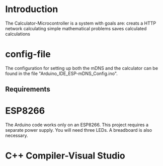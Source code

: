 # Introduction
The Calculator-Microcontroller is a system with goals are:
  creats a HTTP network
  calculating simple mathematical problems
  saves calculated calculations
# config-file 
The configuration for setting up both the mDNS and the calculator can be found in the file "Arduino_IDE_ESP-mDNS_Config.ino".
## Requirements 
# ESP8266
  The Arduino code works only on an ESP8266.
  This project requires a separate power supply.
  You will need three LEDs.
  A breadboard is also necessary.
# C++ Compiler-Visual Studio
